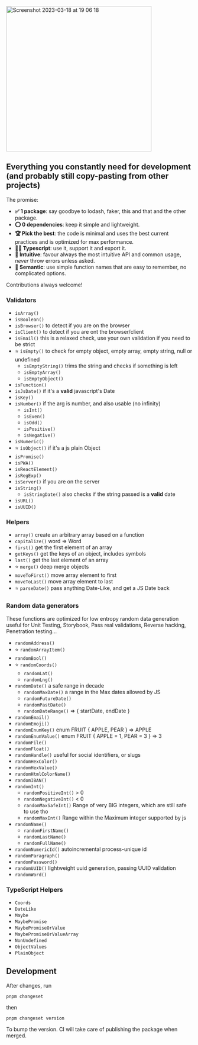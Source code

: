 <img width="393" alt="Screenshot 2023-03-18 at 19 06 18" src="https://user-images.githubusercontent.com/4820803/226131139-740d5fd7-26e5-4555-95fb-14745e145b85.png">

## Everything you constantly need for development (and probably still copy-pasting from other projects)

The promise:

- **✅ 1 package**: say goodbye to lodash, faker, this and that and the other package.
- **⭕ 0 dependencies**: keep it simple and lightweight.
- **🏆 Pick the best**: the code is minimal and uses the best current practices and is optimized for max performance.
- **👪🏼 Typescript**: use it, support it and export it.
- **🌊 Intuitive**: favour always the most intuitive API and common usage, _never_ throw errors unless asked.
- **🙈 Semantic**: use simple function names that are easy to remember, no complicated options.

Contributions always welcome!

### Validators

- `isArray()`
- `isBoolean()`
- `isBrowser()` to detect if you are on the browser
- `isClient()` to detect if you are ont the browser/client
- `isEmail()` this is a relaxed check, use your own validation if you need to be strict
- ⭐ `isEmpty()` to check for empty object, empty array, empty string, null or undefined
  - `isEmptyString()` trims the string and checks if something is left
  - `isEmptyArray()`
  - `isEmptyObject()`
- `isFunction()`
- `isJsDate()` if it's a **valid** javascript's Date
- `isKey()`
- `isNumber()` if the arg is number, and also usable (no infinity)
  - `isInt()`
  - `isEven()`
  - `isOdd()`
  - `isPositive()`
  - `isNegative()`
- `isNumeric()`
- ⭐ `isObject()` if it's a js plain Object
- `isPromise()`
- `isPWA()`
- `isReactElement()`
- `isRegExp()`
- `isServer()` if you are on the server
- `isString()`
  - `isStringDate()` also checks if the string passed is a **valid** date
- `isURL()`
- `isUUID()`

### Helpers

- `array()` create an arbitrary array based on a function
- `capitalize()` word => Word
- `first()` get the first element of an array
- `getKeys()` get the keys of an object, includes symbols
- `last()` get the last element of an array
- ⭐ `merge()` deep merge objects
- `moveToFirst()` move array element to first
- `moveToLast()` move array element to last
- ⭐ `parseDate()` pass anything Date-Like, and get a JS Date back

### Random data generators

These functions are optimized for low entropy random data generation useful for Unit Testing, Storybook, Pass real validations, Reverse hacking, Penetration testing...

- `randomAddress()`
- ⭐ `randomArrayItem()`
- `randomBool()`
- ⭐ `randomCoords()`
  - `randomLat()`
  - `randomLng()`
- `randomDate()` a safe range in decade
  - `randomMaxDate()` a range in the Max dates allowed by JS
  - `randomFutureDate()`
  - `randomPastDate()`
  - `randomDateRange()` => { startDate, endDate }
- `randomEmail()`
- `randomEmoji()`
- `randomEnumKey()` enum FRUIT { APPLE, PEAR } => APPLE
- `randomEnumValue()` enum FRUIT { APPLE = 1, PEAR = 3 } => 3
- `randomFile()`
- `randomFloat()`
- `randomHandle()` useful for social identifiers, or slugs
- `randomHexColor()`
- `randomHexValue()`
- `randomHtmlColorName()`
- `randomIBAN()`
- `randomInt()`
  - `randomPositiveInt()` > 0
  - `randomNegativeInt()` < 0
  - `randomMaxSafeInt()` Range of very BIG integers, which are still safe to use tho
  - `randomMaxInt()` Range within the Maximum integer supported by js
- `randomName()`
  - `randomFirstName()`
  - `randomLastName()`
  - `randomFullName()`
- `randomNumericId()` autoincremental process-unique id
- `randomParagraph()`
- `randomPassword()`
- `randomUUID()` lightweight uuid generation, passing UUID validation
- `randomWord()`

### TypeScript Helpers

- `Coords`
- `DateLike`
- `Maybe`
- `MaybePromise`
- `MaybePromiseOrValue`
- `MaybePromiseOrValueArray`
- `NonUndefined`
- `ObjectValues`
- `PlainObject`

## Development

After changes, run

```
pnpm changeset
```

then

```
pnpm changeset version
```

To bump the version. CI will take care of publishing the package when merged.

